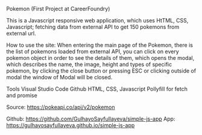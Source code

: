 Pokemon (First Project at CareerFoundry)

This is a Javascript responsive web application, which uses HtTML, CSS, Javascript; fetching data from external API to get 150 pokemons from external url.

How to use the site:
When entering the main page of the Pokemon, there is the list of pokemons loaded from external API, you can click on every pokemon object in order to see the details of them, which opens the modal, which describes the name, the image, height and types of specific pokemon, by clicking the close button or pressing ESC or clicking outside of modal the window of Modal will be closed.

Tools
Visual Studio Code
Github
HTML, CSS, Javascript
Pollyfill for fetch and promise

Source: https://pokeapi.co/api/v2/pokemon

Github: https://github.com/GulhayoSayfullayeva/simple-js-app
App: https://gulhayosayfullayeva.github.io/simple-js-app
